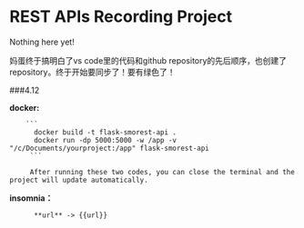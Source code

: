 # REST APIs Recording Project

Nothing here yet!

妈蛋终于搞明白了vs code里的代码和github repository的先后顺序，也创建了repository。终于开始要同步了！要有绿色了！

###4.12

 **docker:**

        ```
          docker build -t flask-smorest-api .
          docker run -dp 5000:5000 -w /app -v "/c/Documents/yourproject:/app" flask-smorest-api
         ```

         After running these two codes, you can close the terminal and the project will update automatically.

 **insomnia：**
 
          **url** -> {{url}} 